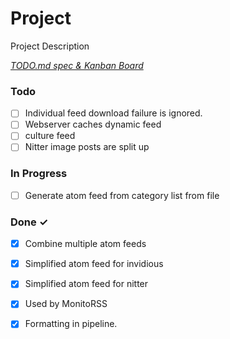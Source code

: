 # Project

Project Description

<em>[TODO.md spec & Kanban Board](https://bit.ly/3fCwKfM)</em>

### Todo

- [ ] Individual feed download failure is ignored.  
- [ ] Webserver caches dynamic feed  
- [ ] culture feed  
- [ ] Nitter image posts are split up  

### In Progress

- [ ] Generate atom feed from category list from file  

### Done ✓

- [x] Combine multiple atom feeds  
- [x] Simplified atom feed for invidious  
- [x] Simplified atom feed for nitter  
- [x] Used by MonitoRSS  
- [x] Formatting in pipeline.  

